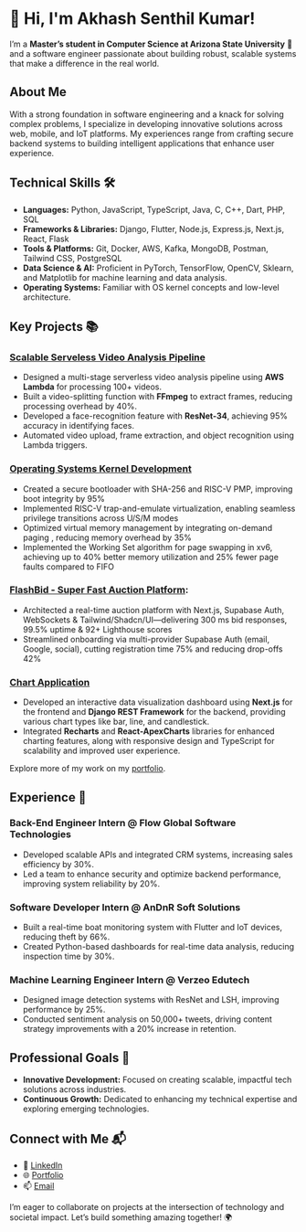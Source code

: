 # 👋 Hi, I'm Akhash Senthil Kumar!  
I’m a **Master’s student in Computer Science at Arizona State University** 🌵 and a software engineer passionate about building robust, scalable systems that make a difference in the real world.  

## About Me  
With a strong foundation in software engineering and a knack for solving complex problems, I specialize in developing innovative solutions across web, mobile, and IoT platforms. My experiences range from crafting secure backend systems to building intelligent applications that enhance user experience.  

## Technical Skills 🛠️  
- **Languages:** Python, JavaScript, TypeScript, Java, C, C++, Dart, PHP, SQL  
- **Frameworks & Libraries:** Django, Flutter, Node.js, Express.js, Next.js, React, Flask  
- **Tools & Platforms:** Git, Docker, AWS, Kafka, MongoDB, Postman, Tailwind CSS, PostgreSQL  
- **Data Science & AI:** Proficient in PyTorch, TensorFlow, OpenCV, Sklearn, and Matplotlib for machine learning and data analysis.  
- **Operating Systems:** Familiar with OS kernel concepts and low-level architecture.  

## Key Projects 📚  

### [Scalable Serveless Video Analysis Pipeline]()
- Designed a multi-stage serverless video analysis pipeline using **AWS Lambda** for processing 100+ videos.
- Built a video-splitting function with **FFmpeg** to extract frames, reducing processing overhead by 40%.
- Developed a face-recognition feature with **ResNet-34**, achieving 95% accuracy in identifying faces.
- Automated video upload, frame extraction, and object recognition using Lambda triggers.
  
### [Operating Systems Kernel Development]()
- Created a secure bootloader with SHA-256 and RISC-V PMP, improving boot integrity by 95%
- Implemented RISC-V trap-and-emulate virtualization, enabling seamless privilege transitions across U/S/M modes
- Optimized virtual memory management by integrating on-demand paging , reducing memory overhead by 35%
- Implemented the Working Set algorithm for page swapping in xv6, achieving up to 40% better memory utilization and 25% fewer page faults compared to FIFO

### [FlashBid - Super Fast Auction Platform](https://github.com/Akhash16/FlashBid):
-  Architected a real-time auction platform with Next.js, Supabase Auth, WebSockets & Tailwind/Shadcn/UI—delivering 300 ms bid responses, 99.5% uptime & 92+ Lighthouse scores
- Streamlined onboarding via multi-provider Supabase Auth (email, Google, social), cutting registration time 75% and reducing drop-offs 42%
  
### [Chart Application](https://github.com/Akhash16/Chart-Application)  
- Developed an interactive data visualization dashboard using **Next.js** for the frontend and **Django REST Framework** for the backend, providing various chart types like bar, line, and candlestick.  
- Integrated **Recharts** and **React-ApexCharts** libraries for enhanced charting features, along with responsive design and TypeScript for scalability and improved user experience.



Explore more of my work on my [portfolio](https://akhash16.github.io/).  

## Experience 💼  
### **Back-End Engineer Intern** @ Flow Global Software Technologies  
- Developed scalable APIs and integrated CRM systems, increasing sales efficiency by 30%.  
- Led a team to enhance security and optimize backend performance, improving system reliability by 20%.  

### **Software Developer Intern** @ AnDnR Soft Solutions  
- Built a real-time boat monitoring system with Flutter and IoT devices, reducing theft by 66%.  
- Created Python-based dashboards for real-time data analysis, reducing inspection time by 30%.  

### **Machine Learning Engineer Intern** @ Verzeo Edutech  
- Designed image detection systems with ResNet and LSH, improving performance by 25%.  
- Conducted sentiment analysis on 50,000+ tweets, driving content strategy improvements with a 20% increase in retention.  

## Professional Goals 🚀  
- **Innovative Development:** Focused on creating scalable, impactful tech solutions across industries.  
- **Continuous Growth:** Dedicated to enhancing my technical expertise and exploring emerging technologies.  

## Connect with Me 📬  
- 🔗 [LinkedIn](https://linkedin.com/in/akhash-senthilkumar)  
- 🌐 [Portfolio](https://akhash16.github.io/)  
- 📫 [Email](mailto:akhash.sk16@gmail.com)  

I’m eager to collaborate on projects at the intersection of technology and societal impact. Let’s build something amazing together! 🌍
